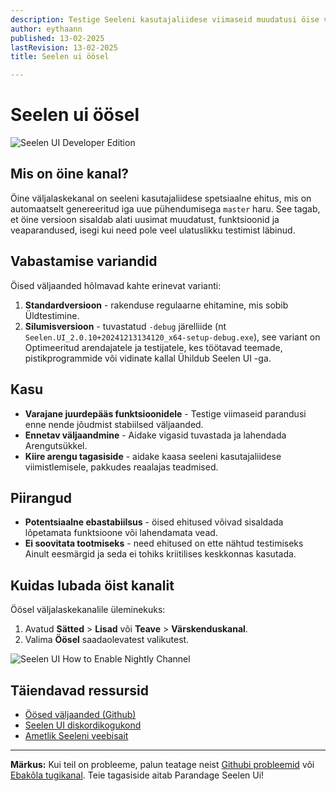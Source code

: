 ```yaml
---
description: Testige Seeleni kasutajaliidese viimaseid muudatusi öise värskenduskanaliga!
author: eythaann
published: 13-02-2025
lastRevision: 13-02-2025
title: Seelen ui öösel

---
```


# Seelen ui öösel

![Seelen UI Developer Edition](https://github.com/user-attachments/assets/76634b49-7b09-4ef2-9643-e93542309f5d)

## Mis on öine kanal?

Öine väljalaskekanal on seeleni kasutajaliidese spetsiaalne ehitus, mis on
 automaatselt genereeritud iga uue pühendumisega `master` haru. See
 tagab, et öine versioon sisaldab alati uusimat muudatust,
 funktsioonid ja veaparandused, isegi kui need pole veel ulatuslikku testimist läbinud.

## Vabastamise variandid

Öised väljaanded hõlmavad kahte erinevat varianti:

1. **Standardversioon** - rakenduse regulaarne ehitamine, mis sobib
    Üldtestimine.
2. **Silumisversioon** - tuvastatud `-debug` järelliide (nt
   `Seelen.UI_2.0.10+20241213134120_x64-setup-debug.exe`), see variant on
    Optimeeritud arendajatele ja testijatele, kes töötavad teemade, pistikprogrammide või vidinate kallal
    Ühildub Seelen UI -ga.

## Kasu

* **Varajane juurdepääs funktsioonidele** - Testige viimaseid parandusi enne nende jõudmist
   stabiilsed väljaanded.
* **Ennetav väljaandmine** - Aidake vigasid tuvastada ja lahendada
   Arengutsükkel.
* **Kiire arengu tagasiside** - aidake kaasa seeleni kasutajaliidese viimistlemisele, pakkudes
   reaalajas teadmised.

## Piirangud

* **Potentsiaalne ebastabiilsus** - öised ehitused võivad sisaldada lõpetamata funktsioone või
   lahendamata vead.
* **Ei soovitata tootmiseks** - need ehitused on ette nähtud testimiseks
   Ainult eesmärgid ja seda ei tohiks kriitilises keskkonnas kasutada.

## Kuidas lubada öist kanalit

Öösel väljalaskekanalile üleminekuks:

1. Avatud **Sätted** > **Lisad** või **Teave** > **Värskenduskanal**.
2. Valima **Öösel** saadaolevatest valikutest.

![Seelen UI How to Enable Nightly Channel](https://github.com/user-attachments/assets/ae88aeac-98cc-4424-a9e7-fb59740b694e)

## Täiendavad ressursid

* [Öösed väljaanded (Github)](https://github.com/eythaann/Seelen-UI/releases/tag/nightly)
* [Seelen UI diskordikogukond](https://discord.gg/ABfASx5ZAJ)
* [Ametlik Seeleni veebisait](https://seelen.io)

***

**Märkus:** Kui teil on probleeme, palun teatage neist
[Githubi probleemid](https://github.com/eythaann/Seelen-UI/issues) või
[Ebakõla tugikanal](https://discord.gg/ABfASx5ZAJ). Teie tagasiside aitab
 Parandage Seelen Ui!
